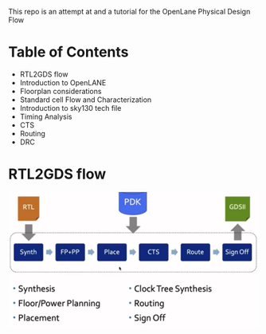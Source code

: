 This repo is an attempt at and a tutorial for the OpenLane Physical Design Flow

# Table of Contents

* RTL2GDS flow
* Introduction to OpenLANE
* Floorplan considerations
* Standard cell Flow and Characterization
* Introduction to sky130 tech file
* Timing Analysis
* CTS
* Routing
* DRC

# RTL2GDS flow
![](Snapshots/rtl2gds.PNG)

## 
